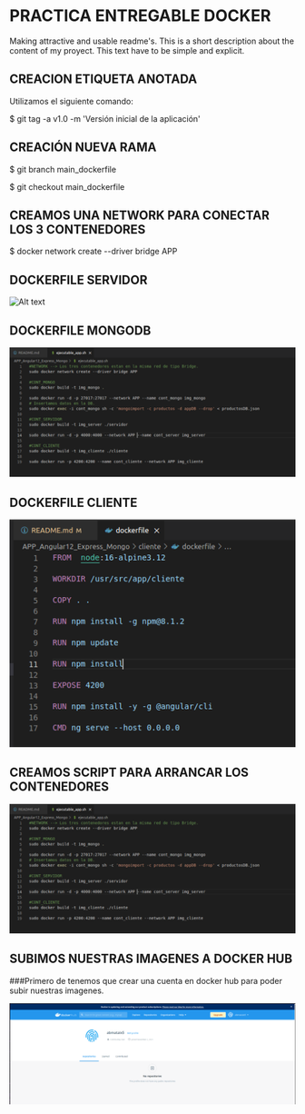 # PRACTICA ENTREGABLE DOCKER
Making attractive and usable readme's. 
This is a short description about the content of my proyect. This text have to be simple and explicit.

## CREACION ETIQUETA ANOTADA

Utilizamos el siguiente comando:

$ git tag -a v1.0 -m 'Versión inicial de la aplicación'

## CREACIÓN NUEVA RAMA

$ git branch main_dockerfile

$ git checkout main_dockerfile


## CREAMOS UNA NETWORK PARA CONECTAR LOS 3 CONTENEDORES

$ docker network create --driver bridge APP

## DOCKERFILE SERVIDOR
![Alt text](imagenes/dockerfile_servidor.png?raw=true "Title")


## DOCKERFILE MONGODB
![Alt text](imagenes/dockerfile_mongo.png?raw=true "Title")


## DOCKERFILE CLIENTE
![Alt text](imagenes/dockerfile_cliente.png?raw=true "Title")




## CREAMOS SCRIPT PARA ARRANCAR LOS CONTENEDORES

![Alt text](imagenes/dockerfile_script.png?raw=true "Title")



## SUBIMOS NUESTRAS IMAGENES A DOCKER HUB

###Primero de tenemos que crear una cuenta en docker hub para poder subir nuestras imagenes.

![Alt text](imagenes/login.png?raw=true "Title")
